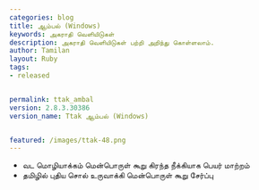 ```yaml
---
categories: blog
title: ஆம்பல் (Windows)
keywords: அகராதி வெளியிடுகள்
description: அகராதி வெளியிடுகள் பற்றி அறிந்து கொள்ளலாம்.
author: Tamilan
layout: Ruby
tags: 
- released


permalink: ttak_ambal
version: 2.8.3.30386
version_name: Ttak ஆம்பல் (Windows)


featured: /images/ttak-48.png
---
```


- வட மொழியாக்கம் மென்பொருள் கூறு கிரந்த நீக்கியாக பெயர் மாற்றம்
- தமிழில் புதிய சொல் உருவாக்கி மென்பொருள் கூறு சேர்ப்பு
